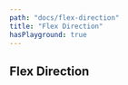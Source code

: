 ```yaml
---
path: "docs/flex-direction"
title: "Flex Direction"
hasPlayground: true
---
```


## Flex Direction

<controls prop="flexDirection"></controls>

